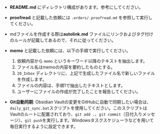 - **README.md** にディレクトリ構成があります。参考にしてください。
    
- **proofread** と記載した依頼には `.orders/.proofread.md` を参照して実行してください。

- mdファイルを作成する際は**autolink.md** ファイルにリンクおよびタグ付けのルールが記載してあるので、それに従ってください。

- **memo** と記載した依頼には、以下の手順で実行してください。
    1. 依頼内容から `memo` というキーワード以降のテキストを抽出します。
    2. ファイル名はmemoの内容を要約したものとする。
    3. `20_Inbox` ディレクトリに、上記で生成したファイル名で新しいファイルを作成します。
    4. ファイルの内容は、手順1で抽出したテキストとします。
    5. ユーザーにファイルの作成が完了したことを報告してください。

- **Git自動同期**: Obsidian Vaultの変更をGitHubに自動で同期したい場合は、`daily_git_sync.bat`スクリプトを使用してください。このスクリプトはVaultのルートに配置されており、`git add .`、`git commit`（日付入りメッセージ）、`git push`を実行します。Windowsタスクスケジューラなどを用いて毎日実行するように設定できます。